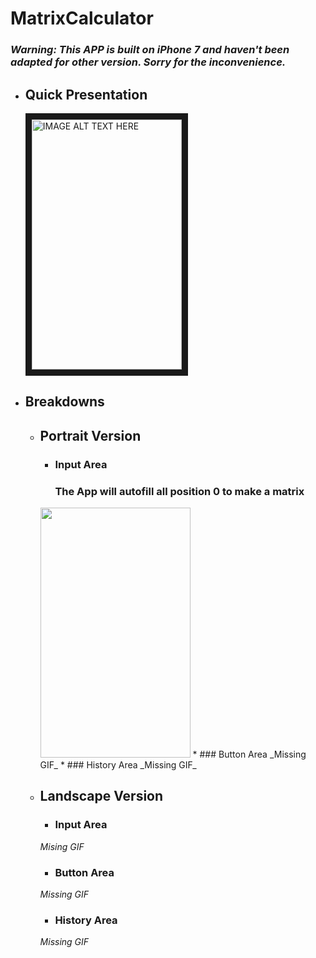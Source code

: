 # MatrixCalculator

### *Warning: This APP is built on iPhone 7 and haven't been adapted for other version. Sorry for the inconvenience.*

* ## Quick Presentation
  
  <a href="https://www.youtube.com/watch?v=mE6tqVVTXzQ&t=21s
" target="_blank"><img src="https://github.com/shuster-cao/MatrixCalculator/blob/master/pics/IMG_E5469F8F9779-1.jpeg" 
alt="IMAGE ALT TEXT HERE" width="240" height="400" border="10" /></a>

* ## Breakdowns
  * ## Portrait Version
    * ### Input Area
      ### The App will autofill all position 0 to make a matrix
    <img src="https://github.com/shuster-cao/MatrixCalculator/blob/master/pics/Input.gif" width="240" height="400" />
    * ### Button Area
    _Missing GIF_
    * ### History Area
    _Missing GIF_
  * ## Landscape Version
    * ### Input Area
    _Mising GIF_
    * ### Button Area
    _Missing GIF_
    * ### History Area
    _Missing GIF_
